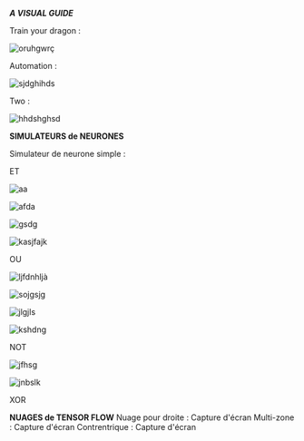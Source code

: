 ***A VISUAL GUIDE***

Train your dragon : 

![oruhgwrç](https://github.com/user-attachments/assets/210e3b8f-7adc-4970-acb5-21b19a666b3b)

Automation : 

![sjdghihds](https://github.com/user-attachments/assets/55de8587-b343-40d3-a63b-a2a69b04d6bd)

Two : 

![hhdshghsd](https://github.com/user-attachments/assets/500240b8-e2dd-40c0-8578-6bdb96c3cb59)

**SIMULATEURS de NEURONES**

Simulateur de neurone simple :

ET

![aa](https://github.com/user-attachments/assets/fa508a4e-0fff-42b3-9e4a-e3ad8b5451a5)

![afda](https://github.com/user-attachments/assets/49f2fbf4-f2b4-4a5d-9a77-7350b94b670d)

![gsdg](https://github.com/user-attachments/assets/90ffe6bc-9931-4591-9ff2-8b43c94d5a8d)

![kasjfajk](https://github.com/user-attachments/assets/b10d78ec-25ca-405a-94bb-e590cea00aac)

OU

![ljfdnhljà](https://github.com/user-attachments/assets/c9349f6d-2b87-40df-a307-3719e46426a6)

![sojgsjg](https://github.com/user-attachments/assets/bdc03ede-ca2b-408f-9e9c-adc2a1511926)

![jlgjls](https://github.com/user-attachments/assets/96af80ed-2c16-46bc-afef-031b6472cb3b)

![kshdng](https://github.com/user-attachments/assets/7e084d3f-be16-41a8-a983-608b264662d7)

NOT

![jfhsg](https://github.com/user-attachments/assets/86eae21e-693e-4fc7-a7d8-f349931a95c6)

![jnbslk](https://github.com/user-attachments/assets/bc25bd0a-c5b3-4826-af9b-3f0916e248ee)

XOR



**NUAGES de TENSOR FLOW**
Nuage pour droite : Capture d'écran
Multi-zone : Capture d'écran
Contrentrique : Capture d'écran
